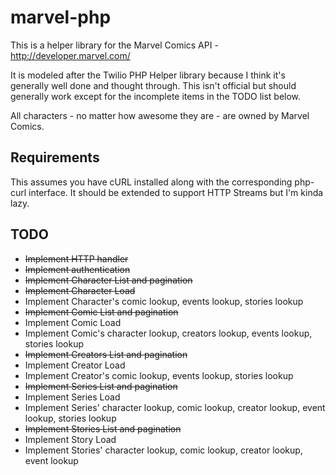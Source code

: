 marvel-php
==========

This is a helper library for the Marvel Comics API - http://developer.marvel.com/

It is modeled after the Twilio PHP Helper library because I think it's generally well done and thought through. This isn't official but should generally work except for the incomplete items in the TODO list below.

All characters - no matter how awesome they are - are owned by Marvel Comics.

## Requirements

This assumes you have cURL installed along with the corresponding php-curl interface. It should be extended to support HTTP Streams but I'm kinda lazy.

## TODO

*  ~~Implement HTTP handler~~
*  ~~Implement authentication~~
*  ~~Implement Character List and pagination~~
*  ~~Implement Character Load~~
*  Implement Character's comic lookup, events lookup, stories lookup
*  ~~Implement Comic List and pagination~~
*  Implement Comic Load
*  Implement Comic's character lookup, creators lookup, events lookup, stories lookup
*  ~~Implement Creators List and pagination~~
*  Implement Creator Load
*  Implement Creator's comic lookup, events lookup, stories lookup
*  ~~Implement Series List and pagination~~
*  Implement Series Load
*  Implement Series' character lookup, comic lookup, creator lookup, event lookup, stories lookup
*  ~~Implement Stories List and pagination~~
*  Implement Story Load
*  Implement Stories' character lookup, comic lookup, creator lookup, event lookup
